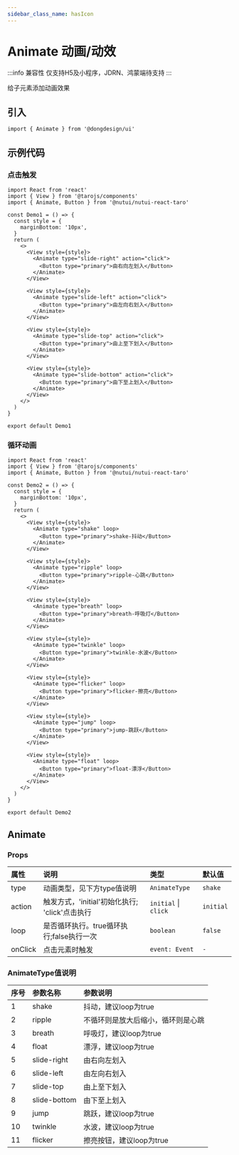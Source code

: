 ```yaml
---
sidebar_class_name: hasIcon
---
```


# Animate 动画/动效

:::info 兼容性
仅支持H5及小程序，JDRN、鸿蒙端待支持
:::

给子元素添加动画效果

## 引入

```tsx
import { Animate } from '@dongdesign/ui'
```

## 示例代码

### 点击触发

```tsx
import React from 'react'
import { View } from '@tarojs/components'
import { Animate, Button } from '@nutui/nutui-react-taro'

const Demo1 = () => {
  const style = {
    marginBottom: '10px',
  }
  return (
    <>
      <View style={style}>
        <Animate type="slide-right" action="click">
          <Button type="primary">由右向左划入</Button>
        </Animate>
      </View>

      <View style={style}>
        <Animate type="slide-left" action="click">
          <Button type="primary">由左向右划入</Button>
        </Animate>
      </View>

      <View style={style}>
        <Animate type="slide-top" action="click">
          <Button type="primary">由上至下划入</Button>
        </Animate>
      </View>

      <View style={style}>
        <Animate type="slide-bottom" action="click">
          <Button type="primary">由下至上划入</Button>
        </Animate>
      </View>
    </>
  )
}

export default Demo1
```

### 循环动画

```tsx
import React from 'react'
import { View } from '@tarojs/components'
import { Animate, Button } from '@nutui/nutui-react-taro'

const Demo2 = () => {
  const style = {
    marginBottom: '10px',
  }
  return (
    <>
      <View style={style}>
        <Animate type="shake" loop>
          <Button type="primary">shake-抖动</Button>
        </Animate>
      </View>

      <View style={style}>
        <Animate type="ripple" loop>
          <Button type="primary">ripple-心跳</Button>
        </Animate>
      </View>

      <View style={style}>
        <Animate type="breath" loop>
          <Button type="primary">breath-呼吸灯</Button>
        </Animate>
      </View>

      <View style={style}>
        <Animate type="twinkle" loop>
          <Button type="primary">twinkle-水波</Button>
        </Animate>
      </View>

      <View style={style}>
        <Animate type="flicker" loop>
          <Button type="primary">flicker-擦亮</Button>
        </Animate>
      </View>

      <View style={style}>
        <Animate type="jump" loop>
          <Button type="primary">jump-跳跃</Button>
        </Animate>
      </View>

      <View style={style}>
        <Animate type="float" loop>
          <Button type="primary">float-漂浮</Button>
        </Animate>
      </View>
    </>
  )
}

export default Demo2
```

## Animate

### Props

| 属性 | 说明 | 类型 | 默认值 |
| :--- | :--- | :--- | :--- |
| type | 动画类型，见下方type值说明 | `AnimateType` | `shake` |
| action | 触发方式，'initial'初始化执行; 'click'点击执行 | `initial` \| `click` | `initial` |
| loop | 是否循环执行。true循环执行;false执行一次 | `boolean` | `false` |
| onClick | 点击元素时触发 | `event: Event` | `-` |

### AnimateType值说明

| 序号 | 参数名称 | 参数说明 |
| :--- | :--- | :--- |
| 1 | shake | 抖动，建议loop为true |
| 2 | ripple | 不循环则是放大后缩小，循环则是心跳 |
| 3 | breath | 呼吸灯，建议loop为true |
| 4 | float | 漂浮，建议loop为true |
| 5 | slide-right | 由右向左划入 |
| 6 | slide-left | 由左向右划入 |
| 7 | slide-top | 由上至下划入 |
| 8 | slide-bottom | 由下至上划入 |
| 9 | jump | 跳跃，建议loop为true |
| 10 | twinkle | 水波，建议loop为true |
| 11 | flicker | 擦亮按钮，建议loop为true |
